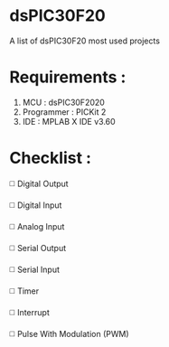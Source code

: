 # dsPIC30F20
A list of dsPIC30F20 most used projects

# Requirements :
1. MCU : dsPIC30F2020
2. Programmer : PICKit 2
3. IDE : MPLAB X IDE v3.60

# Checklist :
:white_medium_square: Digital Output

:white_medium_square: Digital Input

:white_medium_square: Analog Input

:white_medium_square: Serial Output

:white_medium_square: Serial Input

:white_medium_square: Timer

:white_medium_square: Interrupt

:white_medium_square: Pulse With Modulation (PWM)